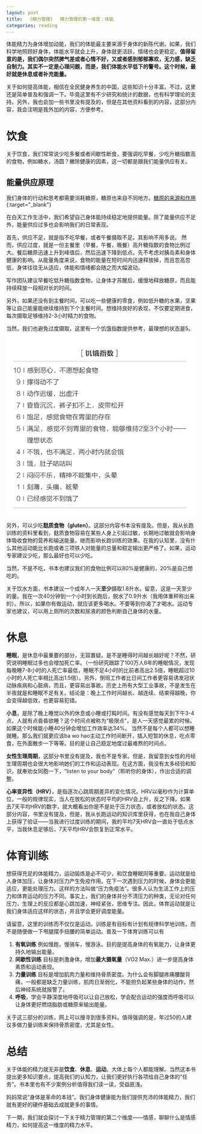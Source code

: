 ```yaml
---
layout: post
title:  《精力管理》  精力管理的第一维度：体能
categories: reading
---
```


体能精力为身体增加动能，我们的体能最主要来源于身体的新陈代谢。如果，我们科学地照顾好身体，体能水平就会上升，身体就更活跃，情绪也会更稳定。**值得留意的是，我们偶尔突然脾气差或者心情不好，又或者感到郁郁寡欢，无力感，缺乏自制力。其实不一定是心理问题，而是，我们体能水平低下的警号。这个时候，最好就是休息或者补充能量。**

关于如何提高体能，相信在全民健身养生的中国，这些知识十分丰富。不过，这里还是简单普及和强调一下。毕竟这里有不少研究和统计的数据，也有科学理论的支持。另外，我也会加一些书里没有提及的，但是在其他资料看到的内容，这部分内容，我会注明是我外加的内容，方便参考。

# 饮食

关于饮食，我们常常说少吃多餐或者间歇性断食，要强调吃早餐，少吃升糖指数高的食物，例如糖水，汤圆？撇除健康的因素，这一切都是跟我们能量供应有关。

## 能量供应原理

我们身体的行动和思考都需要消耗糖原，糖原也来自不同地方。[糖原的来源和作用](https://chatgpt.com/share/6797efbd-cb38-800c-a4e1-eb003654e9f2){:target="_blank"}

在白天工作生活中，我们希望自己身体能持续稳定地提供能量。除了能量供应不足外，能量供应过多也会影响我们的日常表现。

首先，供应不足，就是指不吃早餐，或者午餐摄取不足。其影响不用多说。
然而，供应过度，就是一份主餐里（早餐，午餐，晚餐）高升糖指数的食物比例过大。餐后糖原迅速上升到峰值后，然后迅速下降到低点。先不考虑对胰岛素和身体健康的影响。从能量角度来说，食物的能量在短时间内迅速释放掉，而且忽高忽低，身体往往无从适应，体能和情绪都会随之而大幅波动。

写作团队建议早餐吃低升糖指数食物，让身体才苏醒后，缓慢地释放糖原，而且能持续释放一段相对长的时间。

另外，如果还没有到主餐时间，可以吃一些健康的零食，例如低升糖的水果，坚果等让自己能量能继续维持到下个主餐时间。想维持良好的表现，不仅要定期进食，每次摄取足够维持2-3小时精力的食物。

当然，我们也避免过度摄取，这里有一个饥饿指数提供参考，最理想的状态是5。

![精力管理-饥饿指数.png](/assets/%E7%B2%BE%E5%8A%9B%E7%AE%A1%E7%90%86-%E9%A5%A5%E9%A5%BF%E6%8C%87%E6%95%B0.png)

另外，可以少吃**麸质食物（gluten）**。这部分内容书本没有提及。但是，我从长跑训练的资料里看到，麸质食物容易在某些人身上引起过敏，长期地过敏就会影响身体吸收食物的营养和输送能量。继而影响长跑训练的效果。在我的认知里，没有什么其他运动能比长跑或者三项铁人对能量的总量和稳定输出更严格了。如果，运动专家建议少吃，那么最好也可以少吃。

当然，不是不吃，书本也建议我们的食物比例可以80%是健康的，20%是自己想吃的。

关于饮水方面，书本建议一个成年人一天**至少**摄取1.8升水。留意，这是一天至少的量。我在一次40分钟到一个小时到长跑后，脱水了0.9升水（我用体重秤称出来的）。所以，如果你有做运动，就应该更多喝水。不要等到你渴了才喝水。运动专家也建议，可以用上厕所的次数和尿液的颜色判断自己身体的水量。


# 休息

**睡眠**，是休息中最重要的部分，无容置疑。是不是睡得时间越长越好呢？不然，研究说明睡眠过多也会增加死亡率。（一份研究跟踪了100万人6年的睡眠情况，发现每晚睡7-8小时的人死亡率最低，睡眠不足4小时的比前者高出2.5倍，睡眠超过10小时的人死亡率相比高出1.5倍）。另外，倒班工作者比日间工作者更容易诱发冠状动脉疾病和心脏病，而且，更容易出事故。历史上所有大型工业事故，不是发生在半夜就是和睡眠不足有关。结论是：晚上工作时间越长、越连续、结束得越晚，你会变得越低效，也更容易犯错。

**小息**，是除了晚上睡觉以外的休息或小睡或打盹时间。有没有感觉每天到下午3-4点，人就有点昏昏欲睡？这个时间点被称为“极限点”，是人一天感觉最累的时候。如果这个时候能小睡40分钟会增加工作效率达34%。 当然不是每个人都可以想睡就睡。那么我们就更应该ba wo hao主动工作时间断开，插入短暂的休息，吃点零食，在外面散步一下等等。目的是让自己稳定地度过最难熬的时间点。 

**女性生理周期**，这部分书里没有提及，我也不是专家。但是，我留意到女性的月经生理周期也会很大地影响她们的工作和运动表现。在这方面，我没有太多经验和知识，就奉劝女同胞一下，“listen to your body”（聆听你的身体），作出合适的调整。

**心率变异性（HRV）**，是指逐次心跳周期差异的变化情况。HRV以毫秒作为计算单位，一般的规律现实，当人在放松的状态时平均的HRV会上升，反之下降。如果去7天平均HRV的数字，就大概看出你是不是处于压力状态，或者放松的状态。这部分内容，书里没有提及，但是，我从长跑运动的知识库里获得，也在我自己身体上获得了验证——当我进行过度训练的期间，我的平均7天HRV会一直处于低点水平，当我休息足够后，7天平均HRV会恢复到正常水平。

# 体育训练

想获得充足的体能精力，运动锻炼是必不可少，和饮食睡眠同等重要。运动就是给人身体加压，让身体对压力产生免疫作用。在下一次遇到压力的时候，身体会更能适应，更能处理压力。这样的方法叫做“压力免疫法”。很多人认为生活工作上的压力和体育运动的压力不同。事实上，我们的身体并分不清压力的种类，无论对任何压力，生理上的反应都是心跳加速，神经紧张，思维专注。因此，体育运动就是让我们身体适应这样的状态，并且学会更好调度能量。

请留意，这里的训练而不仅仅是运动。训练是有目标有计划有规律科学地训练，而不是随便做一下甩腿摆手扭腰的简单运动。普及一下体育训练可以有

1. **有氧训练** 例如慢跑，慢骑车，慢游泳。目的是提高身体的有氧能力，让身体更持久地输出能量。
2. **间歇性训练** 目标是刺激身体，增加**最大摄氧量**（VO2 Max.）进一步提高身体素质和运动表现。
3. **力量训练** 目标是增加肌肉力量和维持骨质密度。为什么会有脚腿疼痛腰酸背痛，一般都是缺乏力量训练，肌肉日渐弱化，不能担负起某些身体的动作，然后神经系统就报警了。
4. **呼吸**，学会平静深度地呼吸可以让自己放松，学会配合运动的强度而呼吸可以让身体更好燃烧脂肪或糖原来输出能量。

关于这三部分的训练，网上可以搜寻到很多资料。值得强调的是，年过50的人建议多做力量训练来保持骨质密度，尤其是女性。


# 总结

关于体能的精力就无非是**饮食**、**休息**、**运动**。大体上每个人都能理解。当然这本书提出更多知识要点，提高我们的认知力，让我们更好执行各项给自己身体的“任务”。书本里也有不少案例分析值得我们读一读，受益匪浅。

妈妈常说“身体是革命的本钱”。我们身体健康能为我们提供充沛的体能精力，我们就有更好的硬件基础去成就更多的事情。

下一期，我们就会探讨一下关于精力管理的第二个维度——情感，聊聊什么是情感精力，如何提高这一维度的精力水平。
<!--stackedit_data:
eyJoaXN0b3J5IjpbLTEwODM3MzY0MjUsLTY1ODQyODA3Miw5OD
AyMDY1MzMsNTkwNzEwMjgxLDExMTI3NTAyOTgsNDY3NjYyNDA1
LC0xMzE4ODA3OTk3LDE2ODAyNjU1MDddfQ==
-->